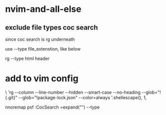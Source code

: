 # nvim-and-all-else

## exclude file types coc search
since coc search is rg underneath 

use --type file_extenstion, like below

rg --type html header


# add to vim config

  \   'rg --column --line-number --hidden --smart-case --no-heading  --glob="!{.git}" --glob="!package-lock.json" --color=always '.shellescape(<q-args>), 1,


nnoremap <leader>psf :CocSearch <C-R>=expand("<cword>")<CR> --type 
